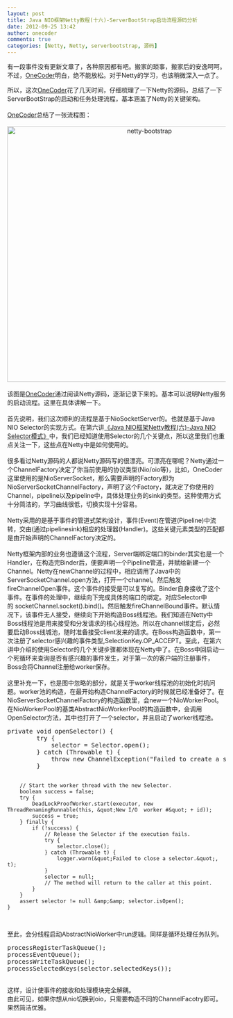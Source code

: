 ```yaml
---
layout: post
title: Java NIO框架Netty教程(十六)-ServerBootStrap启动流程源码分析
date: 2012-09-25 13:42
author: onecoder
comments: true
categories: [Netty, Netty, serverbootstrap, 源码]
---
```

<p>
	有一段事件没有更新文章了，各种原因都有吧。搬家的琐事，搬家后的安逸呵呵。不过，<a href="http://www.coderli.com">OneCoder</a>明白，绝不能放松。对于Netty的学习，也该稍微深入一点了。</p>
<div>
	所以，这次<a href="http://www.coderli.com">OneCoder</a>花了几天时间，仔细梳理了一下Netty的源码，总结了一下ServerBootStrap的启动和任务处理流程，基本涵盖了Netty的关键架构。</div>
<div>
	&nbsp;</div>
<div>
	<a href="http://www.coderli.com">OneCoder</a>总结了一张流程图：</div>
<div>
	&nbsp;</div>
<div style="text-align: center; ">
	<img alt="netty-bootstrap" src="http://onecoder.qiniudn.com/8wuliao/Ci6qURH0/aGtVD.jpg" style="width: 640px; height: 588px;" /></div>
<div>
	&nbsp;</div>
<div>
	<div>
		该图是<a href="http://www.coderli.com">OneCoder</a>通过阅读Netty源码，逐渐记录下来的。基本可以说明Netty服务的启动流程。这里在具体讲解一下。</div>
	<div>
		&nbsp;</div>
	<div>
		首先说明，我们这次顺利的流程是基于NioSocketServer的。也就是基于Java NIO Selector的实现方式。在第六讲<a href="http://www.coderli.com/netty-nio-selector">《Java NIO框架Netty教程(六)-Java NIO Selector模式》</a>中，我们已经知道使用Selector的几个关键点，所以这里我们也重点关注一下，这些点在Netty中是如何使用的。</div>
	<div>
		&nbsp;</div>
	<div>
		很多看过Netty源码的人都说Netty源码写的很漂亮。可漂亮在哪呢？Netty通过一个ChannelFactory决定了你当前使用的协议类型(Nio/oio等)，比如，OneCoder这里使用的是NioServerSocket，那么需要声明的Factory即为NioServerSocketChannelFactory，声明了这个Factory，就决定了你使用的Channel，pipeline以及pipeline中，具体处理业务的sink的类型。这种使用方式十分简洁的，学习曲线很低，切换实现十分容易。</div>
	<div>
		&nbsp;</div>
	<div>
		Netty采用的是基于事件的管道式架构设计，事件(Event)在管道(Pipeline)中流转，交由(通过pipelinesink)相应的处理器(Handler)。这些关键元素类型的匹配都是由开始声明的ChannelFactory决定的。</div>
	<div>
		&nbsp;</div>
	<div>
		Netty框架内部的业务也遵循这个流程，Server端绑定端口的binder其实也是一个Handler，在构造完Binder后，便要声明一个Pipeline管道，并赋给新建一个Channel。Netty在newChannel的过程中，相应调用了Java中的ServerSocketChannel.open方法，打开一个channel。然后触发fireChannelOpen事件。这个事件的接受是可以复写的。Binder自身接收了这个事件。在事件的处理中，继续向下完成具体的端口的绑定。对应Selector中的&nbsp;socketChannel.socket().bind()。然后触发fireChannelBound事件。默认情况下，该事件无人接受，继续向下开始构造Boss线程池。我们知道在Netty中Boss线程池是用来接受和分发请求的核心线程池。所以在channel绑定后，必然要启动Boss线城池，随时准备接受client发来的请求。在Boss构造函数中，第一次注册了selector感兴趣的事件类型,SelectionKey.OP_ACCEPT。至此，在第六讲中介绍的使用Selector的几个关键步骤都体现在Netty中了。在Boss中回启动一个死循环来查询是否有感兴趣的事件发生，对于第一次的客户端的注册事件，Boss会将Channel注册给worker保存。</div>
	<div>
		&nbsp;</div>
	<div>
		这里补充一下，也是图中忽略的部分，就是关于worker线程池的初始化时机问题。worker池的构造，在最开始构造ChannelFactory的时候就已经准备好了。在NioServerSocketChannelFactory的构造函数里，会new一个NioWorkerPool。在NioWorkerPool的基类AbstractNioWorkerPool的构造函数中，会调用OpenSelector方法，其中也打开了一个selector，并且启动了worker线程池。</div>
	<div>
		<pre class="brush:java;first-line:1;pad-line-numbers:true;highlight:null;collapse:false;">
private void openSelector() {
        try {
            selector = Selector.open();
        } catch (Throwable t) {
            throw new ChannelException(&quot;Failed to create a selector.&quot;, t);
        }

        // Start the worker thread with the new Selector.
        boolean success = false;
        try {
            DeadLockProofWorker.start(executor, new ThreadRenamingRunnable(this, &quot;New I/O  worker #&quot; + id));
            success = true;
        } finally {
            if (!success) {
                // Release the Selector if the execution fails.
                try {
                    selector.close();
                } catch (Throwable t) {
                    logger.warn(&quot;Failed to close a selector.&quot;, t);
                }
                selector = null;
                // The method will return to the caller at this point.
            }
        }
        assert selector != null &amp;&amp; selector.isOpen();
    }
</pre>
	</div>
</div>
<p>
	至此，会分线程启动AbstractNioWorker中run逻辑。同样是循环处理任务队列。</p>
<div>
	<pre class="brush:java;first-line:1;pad-line-numbers:true;highlight:null;collapse:false;">
processRegisterTaskQueue();
processEventQueue();
processWriteTaskQueue();
processSelectedKeys(selector.selectedKeys());
</pre>
</div>
<div>
	<div>
		&nbsp;</div>
</div>
<div>
	这样，设计使事件的接收和处理模块完全解耦。</div>
<div>
	由此可见，如果你想从nio切换到oio，只需要构造不同的ChannelFacotry即可。果然简洁优雅。</div>

